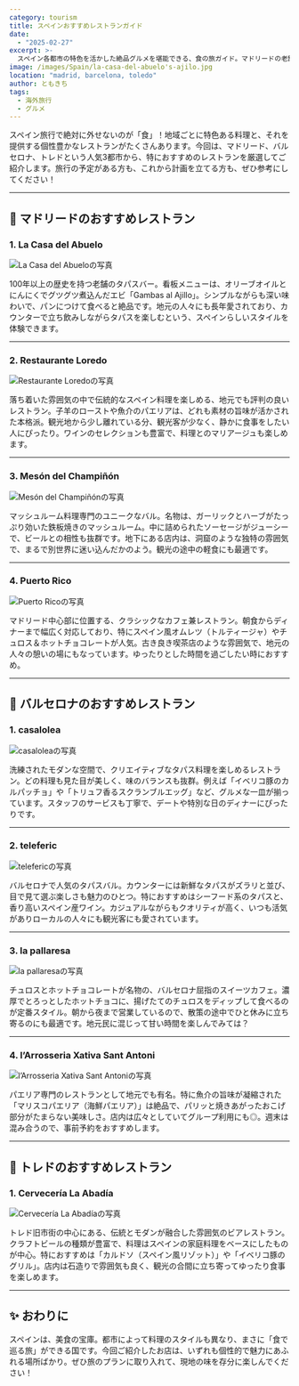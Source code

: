 ```yaml
---
category: tourism
title: スペインおすすめレストランガイド
date:
  - "2025-02-27"
excerpt: >-
  スペイン各都市の特色を活かした絶品グルメを堪能できる、食の旅ガイド。マドリードの老舗タパスバー、バルセロナの洗練された創作料理、トレドの伝統的なビアレストランなど、旅の計画に役立つおすすめレストランを厳選紹介。
image: /images/Spain/la-casa-del-abuelo's-ajilo.jpg
location: "madrid, barcelona, toledo"
author: ともきち
tags:
  - 海外旅行
  - グルメ
---
```


スペイン旅行で絶対に外せないのが「食」！地域ごとに特色ある料理と、それを提供する個性豊かなレストランがたくさんあります。今回は、マドリード、バルセロナ、トレドという人気3都市から、特におすすめのレストランを厳選してご紹介します。旅行の予定がある方も、これから計画を立てる方も、ぜひ参考にしてください！

---

## 🍷 マドリードのおすすめレストラン

### 1. **La Casa del Abuelo**

![La Casa del Abueloの写真](/images/Spain/la-casa-del-abuelo.jpg)

100年以上の歴史を持つ老舗のタパスバー。看板メニューは、オリーブオイルとにんにくでグツグツ煮込んだエビ「Gambas al Ajillo」。シンプルながらも深い味わいで、パンにつけて食べると絶品です。地元の人々にも長年愛されており、カウンターで立ち飲みしながらタパスを楽しむという、スペインらしいスタイルを体験できます。

---

### 2. **Restaurante Loredo**

![Restaurante Loredoの写真](/images/Spain/loredo.jpg)

落ち着いた雰囲気の中で伝統的なスペイン料理を楽しめる、地元でも評判の良いレストラン。子羊のローストや魚介のパエリアは、どれも素材の旨味が活かされた本格派。観光地から少し離れている分、観光客が少なく、静かに食事をしたい人にぴったり。ワインのセレクションも豊富で、料理とのマリアージュも楽しめます。

---

### 3. **Mesón del Champiñón**

![Mesón del Champiñónの写真](/images/Spain/meson-del-champinon.jpg)

マッシュルーム料理専門のユニークなバル。名物は、ガーリックとハーブがたっぷり効いた鉄板焼きのマッシュルーム。中に詰められたソーセージがジューシーで、ビールとの相性も抜群です。地下にある店内は、洞窟のような独特の雰囲気で、まるで別世界に迷い込んだかのよう。観光の途中の軽食にも最適です。

---

### 4. **Puerto Rico**

![Puerto Ricoの写真](/images/Spain/puerto-rico.jpg)

マドリード中心部に位置する、クラシックなカフェ兼レストラン。朝食からディナーまで幅広く対応しており、特にスペイン風オムレツ（トルティージャ）やチュロス＆ホットチョコレートが人気。古き良き喫茶店のような雰囲気で、地元の人々の憩いの場にもなっています。ゆったりとした時間を過ごしたい時におすすめ。

---

## 🥘 バルセロナのおすすめレストラン

### 1. **casalolea**

![casaloleaの写真](/images/Spain/casa-lolea.jpg)

洗練されたモダンな空間で、クリエイティブなタパス料理を楽しめるレストラン。どの料理も見た目が美しく、味のバランスも抜群。例えば「イベリコ豚のカルパッチョ」や「トリュフ香るスクランブルエッグ」など、グルメな一皿が揃っています。スタッフのサービスも丁寧で、デートや特別な日のディナーにぴったりです。

---

### 2. **teleferic**

![telefericの写真](/images/Spain/teleferic.jpg)

バルセロナで人気のタパスバル。カウンターには新鮮なタパスがズラリと並び、目で見て選ぶ楽しさも魅力のひとつ。特におすすめはシーフード系のタパスと、香り高いスペイン産ワイン。カジュアルながらもクオリティが高く、いつも活気がありローカルの人々にも観光客にも愛されています。

---

### 3. **la pallaresa**

![la pallaresaの写真](/images/Spain/la-pallaresa.jpg)

チュロスとホットチョコレートが名物の、バルセロナ屈指のスイーツカフェ。濃厚でとろっとしたホットチョコに、揚げたてのチュロスをディップして食べるのが定番スタイル。朝から夜まで営業しているので、散策の途中でひと休みに立ち寄るのにも最適です。地元民に混じって甘い時間を楽しんでみては？

---

### 4. **l’Arrosseria Xativa Sant Antoni**

![l’Arrosseria Xativa Sant Antoniの写真](/images/Spain/l’arrosseria-xativa-sant-antoni's-paella.jpg)

パエリア専門のレストランとして地元でも有名。特に魚介の旨味が凝縮された「マリスコパエリア（海鮮パエリア）」は絶品で、パリッと焼きあがったおこげ部分がたまらない美味しさ。店内は広々としていてグループ利用にも◎。週末は混み合うので、事前予約をおすすめします。

---

## 🍺 トレドのおすすめレストラン

### 1. **Cervecería La Abadía**

![Cervecería La Abadíaの写真](/images/Spain/cerveceria-la-abadia.jpg)

トレド旧市街の中心にある、伝統とモダンが融合した雰囲気のビアレストラン。クラフトビールの種類が豊富で、料理はスペインの家庭料理をベースにしたものが中心。特におすすめは「カルドソ（スペイン風リゾット）」や「イベリコ豚のグリル」。店内は石造りで雰囲気も良く、観光の合間に立ち寄ってゆったり食事を楽しめます。

---

## ✨ おわりに

スペインは、美食の宝庫。都市によって料理のスタイルも異なり、まさに「食で巡る旅」ができる国です。今回ご紹介したお店は、いずれも個性的で魅力にあふれる場所ばかり。ぜひ旅のプランに取り入れて、現地の味を存分に楽しんでください！
